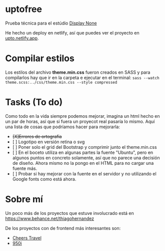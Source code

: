 # uptofree
 <p>Prueba técnica para el estúdio <a href="https://displaynone.es/">Display None</a></p>
 <p>He hecho un deploy en netlify, así que puedes ver el proyecto en <a href="https://upto.netlify.app" target="_blank">upto.netlify.app</a>.</p>
 <h1>Compilar estilos</h1>
 <p>Los estilos del archivo <strong>theme.min.css</strong> fueron creados en SASS y para compilarlos hay que ir en la carpeta e ejecutar en el terminal: <code>sass --watch theme.scss:../css/theme.min.css --style compressed</code></p>
 <h1>Tasks (To do)</h1>
 <p>Como todo en la vida siempre podemos mejorar, imagina un html hecho en un par de horas, así que si fuera un proyecot real pasaría lo mismo. Aquí una lista de cosas que podríamos hacer para mejorarla:</p>
 <ul>
    <li style="text-decoration: line-through;">[X]Errores de ortografia</li>
    <li>[ ] Logotipo en versión retina o svg</li>
    <li>[ ] Poner solo el grid del Bootstrap y comprimir junto el theme.min.css</li>
    <li>[ ] En el boceto utiliza en algunas partes la fuente "Ubuntu", pero en algunos puntos en concreto solamente, así que no parece una decisión de diseño. Ahora mismo no la pongo en el HTML para no cargar una fuente más.</li>
    <li>[ ] Probar si hay mejorar con la fuente en el servidor y no utilizando el Google fonts como está ahora.</li>
 </ul>
 <h1>Sobre mí</h1>
 <p>Un poco más de los proyectos que estuve involucrado está en <a href="https://www.behance.net/thiagohernandez" target="_blank">https://www.behance.net/thiagohernandez</a></p>

 <p>De los proyectos con de frontend más interesantes son:</p>
 <ul>
    <li><a href="https://cheerstravel.com.br/" target="_blank">Cheers Travel</a></li>
    <li><a href="https://app.toledobrasil.com/balanca-de-caminhao-950i" target="_blank">950i</a></li>
 </ul>

